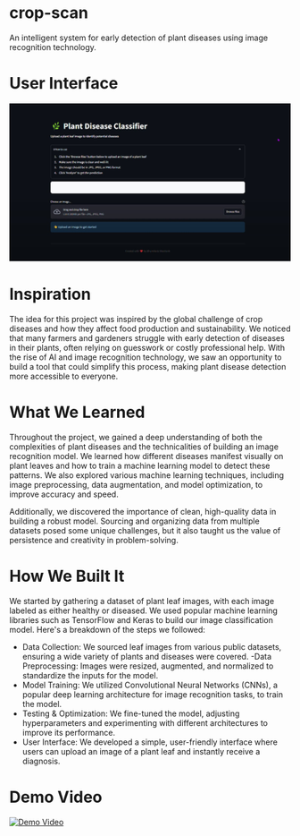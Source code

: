 # crop-scan
An intelligent system for early detection of plant diseases using image recognition technology.


# User Interface
![Alt text](app/UI.jpg)

# Inspiration
The idea for this project was inspired by the global challenge of crop diseases and how they affect food production and sustainability. We noticed that many farmers and gardeners struggle with early detection of diseases in their plants, often relying on guesswork or costly professional help. With the rise of AI and image recognition technology, we saw an opportunity to build a tool that could simplify this process, making plant disease detection more accessible to everyone.

# What We Learned
Throughout the project, we gained a deep understanding of both the complexities of plant diseases and the technicalities of building an image recognition model. We learned how different diseases manifest visually on plant leaves and how to train a machine learning model to detect these patterns. We also explored various machine learning techniques, including image preprocessing, data augmentation, and model optimization, to improve accuracy and speed.

Additionally, we discovered the importance of clean, high-quality data in building a robust model. Sourcing and organizing data from multiple datasets posed some unique challenges, but it also taught us the value of persistence and creativity in problem-solving.

# How We Built It
We started by gathering a dataset of plant leaf images, with each image labeled as either healthy or diseased. We used popular machine learning libraries such as TensorFlow and Keras to build our image classification model. Here's a breakdown of the steps we followed:

- Data Collection: We sourced leaf images from various public datasets, ensuring a wide variety of plants and diseases were covered.
-Data Preprocessing: Images were resized, augmented, and normalized to standardize the inputs for the model.
- Model Training: We utilized Convolutional Neural Networks (CNNs), a popular deep learning architecture for image recognition tasks, to train the model.
- Testing & Optimization: We fine-tuned the model, adjusting hyperparameters and experimenting with different architectures to improve its performance.
- User Interface: We developed a simple, user-friendly interface where users can upload an image of a plant leaf and instantly receive a diagnosis.


# Demo Video
[![Demo Video](https://img.youtube.com/vi/A4RZgfmcNxA/maxresdefault.jpg)](https://www.youtube.com/watch?v=A4RZgfmcNxA)

